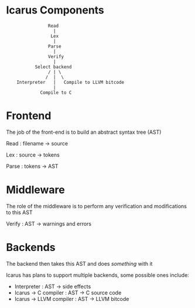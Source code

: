 Icarus Components
=================


                    Read
                      |
                     Lex
                      |
                    Parse
                      |
                    Verify
                      |
               Select backend
                    / | \
                   /  |  \
        Interpreter   |   Compile to LLVM bitcode
                      |
                 Compile to C

Frontend
========
The job of the front-end is to build an abstract syntax tree (AST)

Read : filename -> source

Lex : source -> tokens

Parse : tokens -> AST

Middleware
==========
The role of the middleware is to perform any verification and modifications to this AST

Verify : AST -> warnings and errors

Backends
========
The backend then takes this AST and does *something* with it

Icarus has plans to support multiple backends, some possible ones include:

* Interpreter : AST -> side effects
* Icarus -> C compiler : AST -> C source code
* Icarus -> LLVM compiler : AST -> LLVM bitcode

